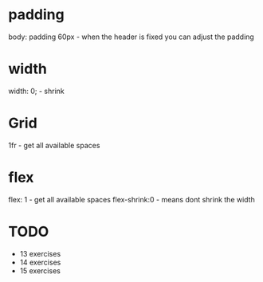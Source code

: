 # padding
body: padding 60px - when the header is fixed you can adjust the padding 


# width
width: 0; - shrink 

# Grid
1fr - get all available spaces

# flex 
flex: 1 - get all available spaces 
flex-shrink:0 - means dont shrink the width


# TODO
- 13 exercises
- 14 exercises
- 15 exercises